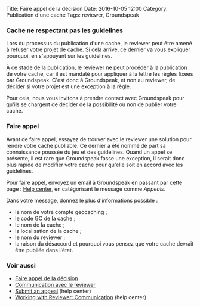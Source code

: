 Title: Faire appel de la décision
Date: 2016-10-05 12:00
Category: Publication d'une cache
Tags: reviewer, Groundspeak

### Cache ne respectant pas les guidelines
Lors du processus du publication d'une cache, le reviewer peut être amené à
refuser votre projet de cache. Si cela arrive, ce dernier va vous expliquer
pourquoi, en s'appuyant sur les guidelines.

À ce stade de la publication, le reviewer ne peut procéder à la publication de
votre cache, car il est mandaté pour appliquer à la lettre les règles fixées par
Groundspeak. C'est donc à Groundspeak, et non au reviewer, de décider si votre
projet est une exception à la règle.

Pour cela, nous vous invitons à prendre contact avec Groundspeak pour qu'ils se
chargent de décider de la possibilité ou non de publier votre cache.

### Faire appel
Avant de faire appel, essayez de trouver avec le reviewer une solution pour
rendre votre cache publiable. Ce dernier a été nommé de part sa connaissance
poussée du jeu et des guidelines. Quand un appel se présente, il est rare que
Groundspeak fasse une exception, il serait donc plus rapide de modifier votre
cache pour qu'elle soit en accord avec les guidelines.

Pour faire appel, envoyez un email à Groundspeak en passant par cette page :
[Help center](http://support.groundspeak.com//index.php?pg=request), en
catégorisant le message comme *Appeals*.

Dans votre message, donnez le plus d'informations possible :

* le nom de votre compte geocaching ;
* le code GC de la cache ;
* le nom de la cache ;
* la localisation de la cache ;
* le nom du reviewer ;
* la raison du désaccord et pourquoi vous pensez que votre cache devrait être
  publiée dans l'état.

### Voir aussi
* [Faire appel de la décision]({filename}/appeals.md)
* [Communication avec le reviewer]({filename}/communication_reviewer.md)
* [Submit an appeal](https://support.groundspeak.com/index.php?pg=kb.page&id=476) (help center)
* [Working with Reviewer: Communication](https://support.groundspeak.com/index.php?pg=kb.page&id=74) (help center)
